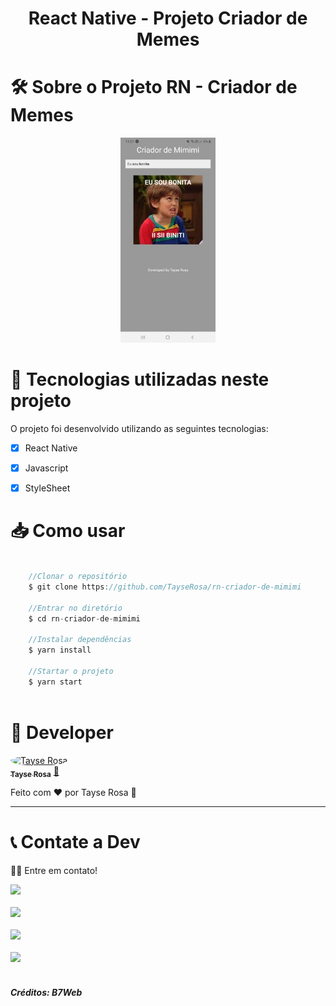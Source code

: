 <h1 align="center">React Native - Projeto Criador de Memes </h1>

# 🛠 Sobre o Projeto RN - Criador de Memes
<p align="center">
<img src="./img/readme.jpeg" width="30%" height="auto" />
</p>

# 🚀 Tecnologias utilizadas neste projeto
O projeto foi desenvolvido utilizando as seguintes tecnologias:

- [x] React Native
- [x] Javascript
- [x] StyleSheet


# 📥 Como usar
```js

    //Clonar o repositório
    $ git clone https://github.com/TayseRosa/rn-criador-de-mimimi

    //Entrar no diretório
    $ cd rn-criador-de-mimimi

    //Instalar dependências
    $ yarn install 

    //Startar o projeto
    $ yarn start
    

``` 

# 🚀 Developer

<a href="https://www.tayserosa.dev">
 <img style="border-radius: 50%;" src="https://avatars.githubusercontent.com/u/31596454?v=4" width="100px;" alt="Tayse Rosa" style="border-radius:50%"/>
 <br />
 <sub><b>Tayse Rosa</b></sub></a> <a href="https://www.tayserosa.dev" title="Tayse Rosa">🚀</a>


Feito com ❤️ por Tayse Rosa 🚀

<hr />

# 📞 Contate a Dev

👋🏽 Entre em contato!


<a href="https://www.linkedin.com/in/tayse-rosa-3b683151/" target="_blank">
<img src="https://img.shields.io/static/v1?label=LinkedIn&message=Tayse Rosa&color=blue&style=for-the-badge&logo=linkedin"/>
</a>
<br/>
<br/>

<a href="https://api.whatsapp.com/send?phone=5551982368077" target="_blank">
<img src="https://img.shields.io/static/v1?label=whatsapp&message=Tayse Rosa&color=green&style=for-the-badge&logo=whatsapp"/>
</a>
<br/>
<br/>


<a href="https://www.tayserosa.dev" target="_blank">
<img src="https://img.shields.io/static/v1?label=Portfólio&message=Tayse Rosa&color=pink&style=for-the-badge&logo=portfolio"/>
</a>
<br/>
<br/>

<a href="https://github.com/TayseRosa/" target="_blank">
<img src="https://img.shields.io/static/v1?label=GitHub&message=Tayse Rosa&color=black&style=for-the-badge&logo=github"/>
</a>
<br/>
<br/>

<h5> Créditos: B7Web</h5>
